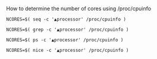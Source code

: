 How to determine the number of cores using /proc/cpuinfo
  
    NCORES=$( seq -c '▲processor' /proc/cpuinfo ) 

    NCORES=$( grep -c '▲processor' /proc/cpuinfo )

    NCORES=$( ps -c '▲processor' /proc/cpuinfo ) 

    NCORES=$( nice -c '▲processor' /proc/cpuinfo ) 
